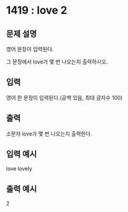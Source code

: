 # 1419 : love 2
  
## 문제 설명    
영어 문장이 입력된다.

그 문장에서 love가 몇 번 나오는지 출력하시오.

## 입력
영어 한 문장이 입력된다.(공백 있음, 최대 글자수 100)

## 출력
소문자 love가 몇 번 나오는지 출력한다.

## 입력 예시   
love lovely

## 출력 예시
2